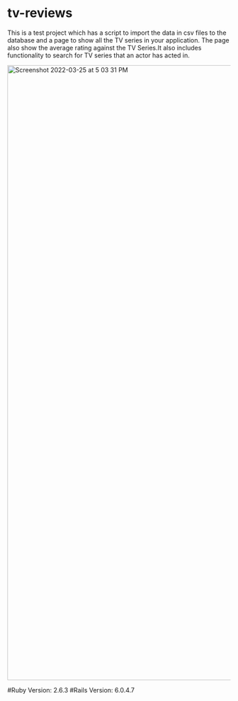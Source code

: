 # tv-reviews

This is a test project which has a script to import the data in csv files to the database and a page to show all the TV series in your application. The page also show the average rating against the TV Series.It also includes functionality to search for TV series that an actor has acted in. 


<img width="1388" alt="Screenshot 2022-03-25 at 5 03 31 PM" src="https://user-images.githubusercontent.com/26971711/160117538-e95e1ed5-d899-48dc-99f3-02bfbf7eaec9.png">


#Ruby Version: 2.6.3
#Rails Version: 6.0.4.7


